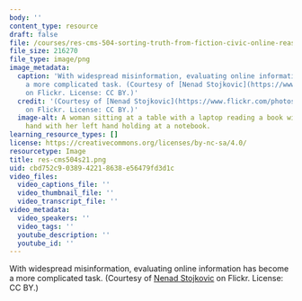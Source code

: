 ```yaml
---
body: ''
content_type: resource
draft: false
file: /courses/res-cms-504-sorting-truth-from-fiction-civic-online-reasoning-spring-2021/res-cms504s21.png
file_size: 216270
file_type: image/png
image_metadata:
  caption: 'With widespread misinformation, evaluating online information has become
    a more complicated task. (Courtesy of [Nenad Stojkovic](https://www.flickr.com/photos/nenadstojkovic/51719363882)
    on Flickr. License: CC BY.)'
  credit: '(Courtesy of [Nenad Stojkovic](https://www.flickr.com/photos/nenadstojkovic/51719363882)
    on Flickr. License: CC BY.)'
  image-alt: A woman sitting at a table with a laptop reading a book with her right
    hand with her left hand holding at a notebook.
learning_resource_types: []
license: https://creativecommons.org/licenses/by-nc-sa/4.0/
resourcetype: Image
title: res-cms504s21.png
uid: cbd752c9-0389-4221-8638-e56479fd3d1c
video_files:
  video_captions_file: ''
  video_thumbnail_file: ''
  video_transcript_file: ''
video_metadata:
  video_speakers: ''
  video_tags: ''
  youtube_description: ''
  youtube_id: ''
---
```

With widespread misinformation, evaluating online information has become a more complicated task. (Courtesy of [Nenad Stojkovic](https://www.flickr.com/photos/nenadstojkovic/51719363882) on Flickr. License: CC BY.)